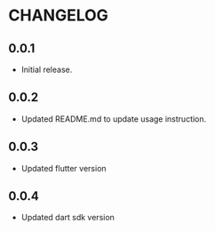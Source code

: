 # CHANGELOG

## 0.0.1

* Initial release.

## 0.0.2

* Updated README.md to update usage instruction.

## 0.0.3

* Updated flutter version

## 0.0.4

* Updated dart sdk version
